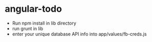 # angular-todo

+ Run npm install in lib directory
+ run grunt in lib
+ enter your unique database API info into app/values/fb-creds.js
